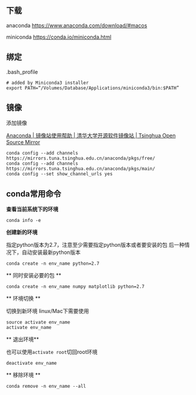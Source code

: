 
## 下载

anaconda
https://www.anaconda.com/download/#macos

miniconda
https://conda.io/miniconda.html

## 绑定
.bash_profile
```shell
# added by Miniconda3 installer
export PATH=“/Volumes/Database/Applications/miniconda3/bin:$PATH”
```

## 镜像
添加镜像

[Anaconda | 镜像站使用帮助 | 清华大学开源软件镜像站 | Tsinghua Open Source Mirror](https://mirrors.tuna.tsinghua.edu.cn/help/anaconda/)

```shell
conda config --add channels https://mirrors.tuna.tsinghua.edu.cn/anaconda/pkgs/free/
conda config --add channels https://mirrors.tuna.tsinghua.edu.cn/anaconda/pkgs/main/
conda config --set show_channel_urls yes
```

## conda常用命令
**查看当前系统下的环境**
```shell
conda info -e
```

**创建新的环境**

指定python版本为2.7，注意至少需要指定python版本或者要安装的包
后一种情况下，自动安装最新python版本
```shell
conda create -n env_name python=2.7
```

** 同时安装必要的包 **
```shell
conda create -n env_name numpy matplotlib python=2.7
```

** 环境切换 **

切换到新环境
linux/Mac下需要使用
```shell
source activate env_name
activate env_name
```

** 退出环境** 

也可以使用`activate root`切回root环境
```shell
deactivate env_name
```

** 移除环境 **
```shell
conda remove -n env_name --all
```



